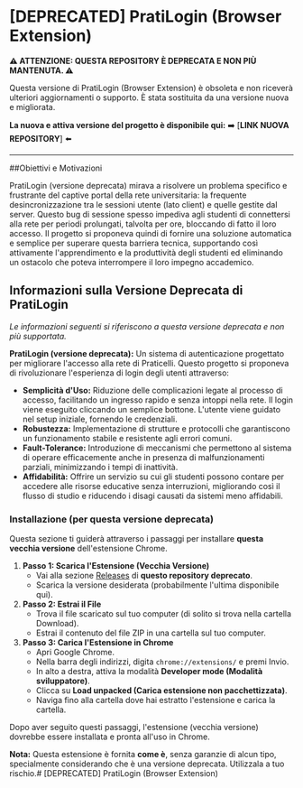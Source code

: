 # [DEPRECATED] PratiLogin (Browser Extension)

**⚠️ ATTENZIONE: QUESTA REPOSITORY È DEPRECATA E NON PIÙ MANTENUTA. ⚠️**

Questa versione di PratiLogin (Browser Extension) è obsoleta e non riceverà ulteriori aggiornamenti o supporto.
È stata sostituita da una versione nuova e migliorata.

**La nuova e attiva versione del progetto è disponibile qui:**
➡️ [**LINK NUOVA REPOSITORY**] ⬅️

---
##Obiettivi e Motivazioni

PratiLogin (versione deprecata) mirava a risolvere un problema specifico e frustrante del captive portal della rete universitaria: la frequente desincronizzazione tra le sessioni utente (lato client) e quelle gestite dal server. Questo bug di sessione spesso impediva agli studenti di connettersi alla rete per periodi prolungati, talvolta per ore, bloccando di fatto il loro accesso. Il progetto si proponeva quindi di fornire una soluzione automatica e semplice per superare questa barriera tecnica, supportando così attivamente l'apprendimento e la produttività degli studenti ed eliminando un ostacolo che poteva interrompere il loro impegno accademico.

## Informazioni sulla Versione Deprecata di PratiLogin

*Le informazioni seguenti si riferiscono a questa versione deprecata e non più supportata.*

**PratiLogin (versione deprecata):** Un sistema di autenticazione progettato per migliorare l'accesso alla rete di Praticelli. Questo progetto si proponeva di rivoluzionare l'esperienza di login degli utenti attraverso:

*   **Semplicità d'Uso:** Riduzione delle complicazioni legate al processo di accesso, facilitando un ingresso rapido e senza intoppi nella rete. Il login viene eseguito cliccando un semplice bottone. L'utente viene guidato nel setup iniziale, fornendo le credenziali.
*   **Robustezza:** Implementazione di strutture e protocolli che garantiscono un funzionamento stabile e resistente agli errori comuni.
*   **Fault-Tolerance:** Introduzione di meccanismi che permettono al sistema di operare efficacemente anche in presenza di malfunzionamenti parziali, minimizzando i tempi di inattività.
*   **Affidabilità:** Offrire un servizio su cui gli studenti possono contare per accedere alle risorse educative senza interruzioni, migliorando così il flusso di studio e riducendo i disagi causati da sistemi meno affidabili.

### Installazione (per questa versione deprecata)

Questa sezione ti guiderà attraverso i passaggi per installare **questa vecchia versione** dell'estensione Chrome.

1.  **Passo 1: Scarica l'Estensione (Vecchia Versione)**
    *   Vai alla sezione [Releases](https://github.com/Pasao/PratiLogin-extension-deprecated/releases) di **questo repository deprecato**. 
    *   Scarica la versione desiderata (probabilmente l'ultima disponibile qui).
2.  **Passo 2: Estrai il File**
    *   Trova il file scaricato sul tuo computer (di solito si trova nella cartella Download).
    *   Estrai il contenuto del file ZIP in una cartella sul tuo computer.
3.  **Passo 3: Carica l'Estensione in Chrome**
    *   Apri Google Chrome.
    *   Nella barra degli indirizzi, digita `chrome://extensions/` e premi Invio.
    *   In alto a destra, attiva la modalità **Developer mode (Modalità sviluppatore)**.
    *   Clicca su **Load unpacked (Carica estensione non pacchettizzata)**.
    *   Naviga fino alla cartella dove hai estratto l'estensione e carica la cartella.

Dopo aver seguito questi passaggi, l'estensione (vecchia versione) dovrebbe essere installata e pronta all'uso in Chrome.

**Nota:** Questa estensione è fornita **come è**, senza garanzie di alcun tipo, specialmente considerando che è una versione deprecata. Utilizzala a tuo rischio.# [DEPRECATED] PratiLogin (Browser Extension)
